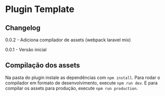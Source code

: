 # Plugin Template

## Changelog

0.0.2 - Adiciona compilador de assets (webpack laravel mix)

0.0.1 - Versão inicial

## Compilação dos assets

Na pasta do plugin instale as dependências com `npm install`. Para rodar o compilador em formato de desenvolvimento, execute `npm run dev`. E para compilar os assets para produção, execute `npm run production`.
